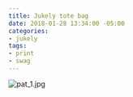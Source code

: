 ```yaml
---
title: Jukely tote bag
date: 2018-01-28 13:34:00 -05:00
categories:
- jukely
tags:
- print
- swag
---
```


![pat_1.jpg](/uploads/pat_1.jpg)
